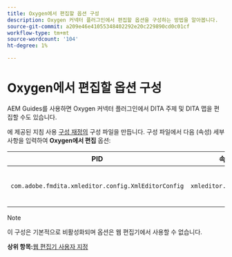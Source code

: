 ```yaml
---
title: Oxygen에서 편집할 옵션 구성
description: Oxygen 커넥터 플러그인에서 편집할 옵션을 구성하는 방법을 알아봅니다.
source-git-commit: a209e46e41055348402292e20c229890cd0c01cf
workflow-type: tm+mt
source-wordcount: '104'
ht-degree: 1%

---
```



# Oxygen에서 편집할 옵션 구성

AEM Guides를 사용하면 Oxygen 커넥터 플러그인에서 DITA 주제 및 DITA 맵을 편집할 수도 있습니다.

에 제공된 지침 사용 [구성 재정의](download-install-additional-config-override.md#) 구성 파일을 만듭니다. 구성 파일에서 다음 (속성) 세부 사항을 입력하여 **Oxygen에서 편집** 옵션:



| PID | 속성 키 | 속성 값 |
|---|------------|--------------|
| `com.adobe.fmdita.xmleditor.config.XmlEditorConfig` | `xmleditor.editinoxygen` | 부울 \(true/false\). **기본값**: false |

>[!NOTE]
>
> 이 구성은 기본적으로 비활성화되며 옵션은 웹 편집기에서 사용할 수 없습니다.

**상위 항목:**[&#x200B;웹 편집기 사용자 지정](conf-web-editor.md)

